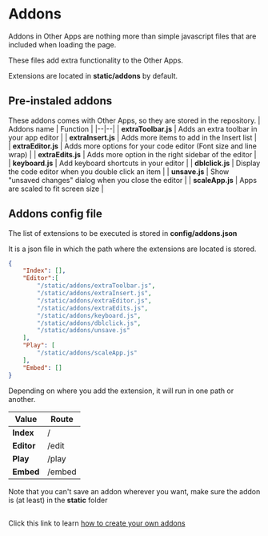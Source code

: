 # Addons

Addons in Other Apps are nothing more than simple javascript files that are included when loading the page.

These files add extra functionality to the Other Apps.

Extensions are located in **static/addons** by default.

## Pre-instaled addons

These addons comes with Other Apps, so they are stored in the repository.
| Addons name | Function |
|--|--|
| **extraToolbar.js** | Adds an extra toolbar in your app editor |
| **extraInsert.js** | Adds more items to add in the Insert list |
| **extraEditor.js** | Adds more options for your code editor (Font size and line wrap) |
| **extraEdits.js** | Adds more option in the right sidebar of the editor |
| **keyboard.js** | Add keyboard shortcuts in your editor |
| **dblclick.js** | Display the code editor when you double click an item |
| **unsave.js** | Show "unsaved changes" dialog when you close the editor |
| **scaleApp.js** | Apps are scaled to fit screen size |

## Addons config file

The list of extensions to be executed is stored in **config/addons.json**

It is a json file in which the path where the extensions are located is stored.
```json
{
    "Index": [],
    "Editor":[
        "/static/addons/extraToolbar.js",
        "/static/addons/extraInsert.js",
        "/static/addons/extraEditor.js",
        "/static/addons/extraEdits.js",
        "/static/addons/keyboard.js",
        "/static/addons/dblclick.js",
        "/static/addons/unsave.js"
    ],
    "Play": [
        "/static/addons/scaleApp.js"
    ],
    "Embed": []
}
```

Depending on where you add the extension, it will run in one path or another.

| Value | Route |
| -- | -- |
| **Index** | / |
| **Editor** | /edit |
| **Play** | /play |
| **Embed** | /embed |

Note that you can't save an addon wherever you want, make sure the addon is (at least) in the **static** folder

##
Click this link to learn [how to create your own addons](Create_your_own_Addons.md)